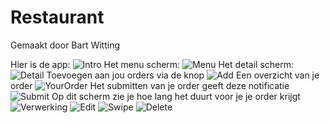 # Restaurant
Gemaakt door Bart Witting

Hier is de app:
![Intro](/doc/Intro.png)
Het menu scherm:
![Menu](/doc/Menu.png)
Het detail scherm:
![Detail](/doc/Detail.png)
Toevoegen aan jou orders via de knop
![Add](/doc/Add.png)
Een overzicht van je order
![YourOrder](/doc/Yourorder.png)
Het submitten van je order geeft deze notificatie
![Submit](/doc/Submit.png)
Op dit scherm zie je hoe lang het duurt voor je je order krijgt
![Verwerking](/doc/Verwerking.png)
![Edit](/doc/Edit.png)
![Swipe](/doc/Swipe.png)
![Delete](/doc/Delete.png)
